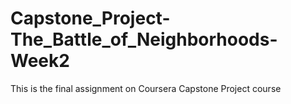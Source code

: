 # Capstone_Project-The_Battle_of_Neighborhoods-Week2
This is the final assignment on Coursera Capstone Project course
